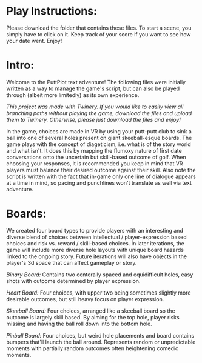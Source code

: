 # Play Instructions:
Please download the folder that contains these files. To start a scene, you simply have to click on it. Keep track of your score if you want to see how your date went. Enjoy!

# Intro:
Welcome to the PuttPlot text adventure! The following files were initially written as a way to manage the game's script, but can also be played through (albeit more limitedly) as its own experience. 

*This project was made with Twinery. If you would like to easily view all branching paths without playing the game, download the files and upload them to Twinery.
Otherwise, please just download the files and enjoy!*

In the game, choices are made in VR by using your putt-putt club to sink a ball into one of several holes present on giant skeeball-esque boards. 
The game plays with the concept of diageticism, i.e. what is of the story world and what isn't. It does this by mapping the flumoxy nature of first date conversations onto the uncertain but skill-based outcome of golf. 
When choosing your responses, it is recommended you keep in mind that VR players must balance their desired outcome against their skill. 
Also note the script is written with the fact that in-game only one line of dialogue appears at a time in mind, so pacing and punchlines won't translate as well via text adventure.


# Boards:
We created four board types to provide players with an interesting and diverse blend of choices between intellectual / player-expression based choices and risk vs. reward / skill-based choices. In later iterations, the game will include more diverse hole layouts with unique board hazards linked to the ongoing story. Future iterations will also have objects in the player's 3d space that can affect gameplay or story.  

*Binary Board:* Contains two centerally spaced and equidifficult holes, easy shots with outcome determined by player expression.

*Heart Board:* Four choices, with upper two being sometimes slightly more desirable outcomes, but still heavy focus on player expression.

*Skeeball Board:* Four choices, arranged like a skeeball board so the outcome is largely skill based. By aiming for the top hole, player risks missing and having the ball roll down into the bottom hole.

*Pinball Board:* Four choices, but weird hole placements and board contains bumpers that'll launch the ball around. Represents random or unpredictable moments with partially random outcomes often heightening comedic moments.
